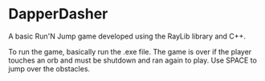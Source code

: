 # DapperDasher
A basic Run'N Jump game developed using the RayLib library and C++.

To run the game, basically run the .exe file. The game is over if the player touches an orb and must be shutdown and ran again to play. 
Use SPACE to jump over the obstacles.
